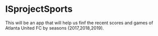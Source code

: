 # ISprojectSports

This will be an app that will help us finf the recent scores and games of Atlanta United FC by seasons (2017,2018,2019).
